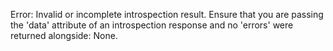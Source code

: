Error: Invalid or incomplete introspection result. Ensure that you are passing the 'data' attribute of an introspection response and no 'errors' were returned alongside: None.
